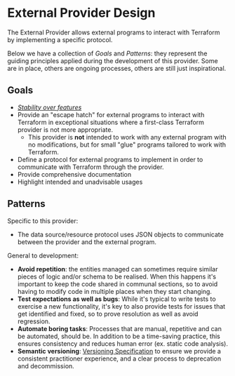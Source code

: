 # External Provider Design

 The External Provider allows external programs to interact with Terraform by implementing a specific protocol. 

Below we have a collection of _Goals_ and _Patterns_: they represent the guiding principles applied during the
development of this provider. Some are in place, others are ongoing processes, others are still just inspirational.

## Goals

* [_Stability over features_](.github/CONTRIBUTING.md)
* Provide an "escape hatch" for external programs to interact with Terraform in exceptional situations where a first-class Terraform provider is not more appropriate.
  * This provider is **not** intended to work with any external program with no modifications, but for small "glue" programs tailored to work with Terraform.
* Define a protocol for external programs to implement in order to communicate with Terraform through the provider.
* Provide comprehensive documentation 
* Highlight intended and unadvisable usages

## Patterns

Specific to this provider:

* The data source/resource protocol uses JSON objects to communicate between the provider and the external program.

General to development:

* **Avoid repetition**: the entities managed can sometimes require similar pieces of logic and/or schema to be realised.
  When this happens it's important to keep the code shared in communal sections, so to avoid having to modify code in
  multiple places when they start changing.
* **Test expectations as well as bugs**: While it's typical to write tests to exercise a new functionality, it's key to
  also provide tests for issues that get identified and fixed, so to prove resolution as well as avoid regression.
* **Automate boring tasks**: Processes that are manual, repetitive and can be automated, should be. In addition to be a
  time-saving practice, this ensures consistency and reduces human error (ex. static code analysis).
* **Semantic versioning**: [Versioning Specification](https://www.terraform.io/plugin/sdkv2/best-practices/versioning#versioning-specification)
  to ensure we provide a consistent practitioner experience, and a clear process to deprecation and decommission.